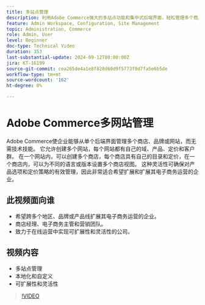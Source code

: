 ```yaml
---
title: 多站点管理 
description: 利用Adobe Commerce强大的多站点功能和集中式后端界面，轻松管理多个商店、品牌或网站。
feature: Admin Workspace, Configuration, Site Management
topic: Administration, Commerce
role: Admin, User
level: Beginner
doc-type: Technical Video
duration: 353
last-substantial-update: 2024-09-12T00:00:00Z
jira: KT-16199
source-git-commit: cea265de4a1e8f828d60d9f5773f0d7fa5e6b5de
workflow-type: tm+mt
source-wordcount: '162'
ht-degree: 0%

---
```


# Adobe Commerce多网站管理

Adobe Commerce使企业能够从单个后端界面管理多个商店、品牌或网站，而无需技术技能。 它允许创建多个网站，每个网站都有自己的域、产品、定价和客户群。 在一个网站内，可以创建多个商店，每个商店具有自己的目录和定价，在一个商店内，可以为不同的语言或版本设置多个商店视图。 这种灵活性可确保对产品选项和定价策略的有效管理，因此非常适合希望扩展和扩展其电子商务运营的企业。

## 此视频面向谁

- 希望跨多个地区、品牌或产品线扩展其电子商务运营的企业。
- 商店经理、电子商务主管和营销团队。
- 致力于在线运营中实现可扩展性和灵活性的公司。

## 视频内容

- 多站点管理
- 本地化和自定义
- 可扩展性和灵活性

>[!VIDEO](https://video.tv.adobe.com/v/3434027?learn=on)
